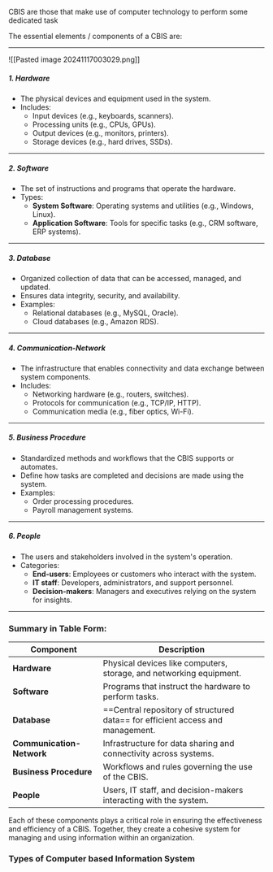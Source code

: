 CBIS are those that make use of computer technology to perform some dedicated task

The essential elements / components of a CBIS are:

---
![[Pasted image 20241117003029.png]]
##### **1. Hardware**
- The physical devices and equipment used in the system.
- Includes:
  - Input devices (e.g., keyboards, scanners).
  - Processing units (e.g., CPUs, GPUs).
  - Output devices (e.g., monitors, printers).
  - Storage devices (e.g., hard drives, SSDs).

---

##### **2. Software**
- The set of instructions and programs that operate the hardware.
- Types:
  - **System Software**: Operating systems and utilities (e.g., Windows, Linux).
  - **Application Software**: Tools for specific tasks (e.g., CRM software, ERP systems).

---

##### **3. Database**
- Organized collection of data that can be accessed, managed, and updated.
- Ensures data integrity, security, and availability.
- Examples:
  - Relational databases (e.g., MySQL, Oracle).
  - Cloud databases (e.g., Amazon RDS).

---

##### **4. Communication-Network**
- The infrastructure that enables connectivity and data exchange between system components.
- Includes:
  - Networking hardware (e.g., routers, switches).
  - Protocols for communication (e.g., TCP/IP, HTTP).
  - Communication media (e.g., fiber optics, Wi-Fi).

---

##### **5. Business Procedure**
- Standardized methods and workflows that the CBIS supports or automates.
- Define how tasks are completed and decisions are made using the system.
- Examples:
  - Order processing procedures.
  - Payroll management systems.

---

##### **6. People**
- The users and stakeholders involved in the system's operation.
- Categories:
  - **End-users**: Employees or customers who interact with the system.
  - **IT staff**: Developers, administrators, and support personnel.
  - **Decision-makers**: Managers and executives relying on the system for insights.

---

### **Summary in Table Form**:

| **Component**             | **Description**                                                                |
| ------------------------- | ------------------------------------------------------------------------------ |
| **Hardware**              | Physical devices like computers, storage, and networking equipment.            |
| **Software**              | Programs that instruct the hardware to perform tasks.                          |
| **Database**              | ==Central repository of structured data== for efficient access and management. |
| **Communication-Network** | Infrastructure for data sharing and connectivity across systems.               |
| **Business Procedure**    | Workflows and rules governing the use of the CBIS.                             |
| **People**                | Users, IT staff, and decision-makers interacting with the system.              |

Each of these components plays a critical role in ensuring the effectiveness and efficiency of a CBIS. Together, they create a cohesive system for managing and using information within an organization.


### Types of Computer based Information System



